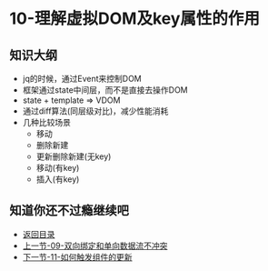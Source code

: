 # 10-理解虚拟DOM及key属性的作用

## 知识大纲

* jq的时候，通过Event来控制DOM
* 框架通过state中间层，而不是直接去操作DOM
* state + template => VDOM
* 通过diff算法(同层级对比)，减少性能消耗
* 几种比较场景
    * 移动
    * 删除新建
    * 更新删除新建(无key)
    * 移动(有key)
    * 插入(有key)

## 知道你还不过瘾继续吧       

* [返回目录](../../README.md)
* [上一节-09-双向绑定和单向数据流不冲突](./09-双向绑定和单向数据流不冲突.md)
* [下一节-11-如何触发组件的更新](./11-如何触发组件的更新.md)
